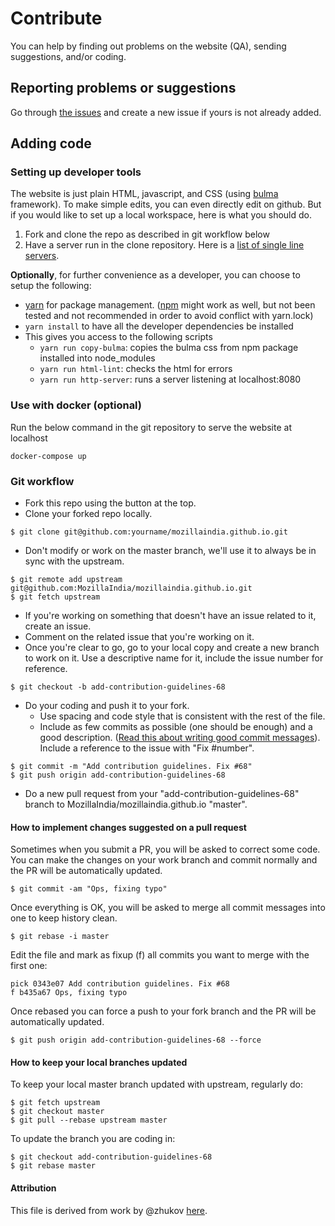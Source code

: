 # Contribute

You can help by finding out problems on the website (QA), sending suggestions, and/or coding.

## Reporting problems or suggestions

Go through [the issues](https://github.com/MozillaIndia/mozillaindia.github.io/issues?q=is%3Aissue) and create a new issue if yours is not already added.

## Adding code

### Setting up developer tools

The website is just plain HTML, javascript, and CSS (using [bulma](https://bulma.io/) framework). To make simple edits, you can even directly edit on github. But if you would like to set up a local workspace, here is what you should do.

1. Fork and clone the repo as described in git workflow below
2. Have a server run in the clone repository. Here is a [list of single line servers](https://gist.github.com/willurd/5720255).

**Optionally**, for further convenience as a developer, you can choose to setup the following:

* [yarn](https://yarnpkg.com/) for package management. ([npm](https://www.npmjs.com/) might work as well, but not been tested and not recommended in order to avoid conflict with yarn.lock)
* `yarn install` to have all the developer dependencies be installed
* This gives you access to the following scripts
  * `yarn run copy-bulma`: copies the bulma css from npm package installed into node_modules
  * `yarn run html-lint`: checks the html for errors
  * `yarn run http-server`: runs a server listening at localhost:8080

### Use with docker (optional)

Run the below command in the git repository to serve the website at localhost

``` docker-compose up ```

### Git workflow

* Fork this repo using the button at the top.
* Clone your forked repo locally.

```
$ git clone git@github.com:yourname/mozillaindia.github.io.git
```

* Don't modify or work on the master branch, we'll use it to always be in sync with the upstream.

```
$ git remote add upstream git@github.com:MozillaIndia/mozillaindia.github.io.git
$ git fetch upstream
```

* If you're working on something that doesn't have an issue related to it, create an issue.
* Comment on the related issue that you're working on it.
* Once you're clear to go, go to your local copy and create a new branch to work on it. Use a descriptive name for it, include the issue number for reference.

``$ git checkout -b add-contribution-guidelines-68``

* Do your coding and push it to your fork.
  * Use spacing and code style that is consistent with the rest of the file.
  * Include as few commits as possible (one should be enough) and a good description. ([Read this about writing good commit messages](http://365git.tumblr.com/post/3308646748/writing-git-commit-messages)). Include a reference to the issue with "Fix #number".

```
$ git commit -m "Add contribution guidelines. Fix #68"
$ git push origin add-contribution-guidelines-68
```

* Do a new pull request from your "add-contribution-guidelines-68" branch to MozillaIndia/mozillaindia.github.io "master".

#### How to implement changes suggested on a pull request

Sometimes when you submit a PR, you will be asked to correct some code. You can make the changes on your work branch and commit normally and the PR will be automatically updated.

``$ git commit -am "Ops, fixing typo"``

Once everything is OK, you will be asked to merge all commit messages into one to keep history clean.

``$ git rebase -i master``

Edit the file and mark as fixup (f) all commits you want to merge with the first one:

```
pick 0343e07 Add contribution guidelines. Fix #68
f b435a67 Ops, fixing typo
```

Once rebased you can force a push to your fork branch and the PR will be automatically updated.

``$ git push origin add-contribution-guidelines-68 --force``

#### How to keep your local branches updated

To keep your local master branch updated with upstream, regularly do:

```
$ git fetch upstream
$ git checkout master
$ git pull --rebase upstream master
```

To update the branch you are coding in:

```
$ git checkout add-contribution-guidelines-68
$ git rebase master
```

#### Attribution

This file is derived from work by @zhukov [here](https://github.com/zhukov/webogram/blob/master/CONTRIBUTING.md).
